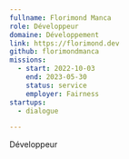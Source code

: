 ```yaml
---
fullname: Florimond Manca
role: Développeur
domaine: Développement
link: https://florimond.dev
github: florimondmanca
missions:
  - start: 2022-10-03
    end: 2023-05-30
    status: service
    employer: Fairness
startups:
  - dialogue

---
```




Développeur
